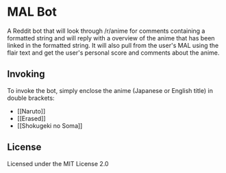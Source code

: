 # MAL Bot

A Reddit bot that will look through /r/anime for comments containing a formatted string and will reply with 
a overview of the anime that has been linked in the formatted string. It will also pull from the user's MAL
using the flair text and get the user's personal score and comments about the anime.

## Invoking

To invoke the bot, simply enclose the anime (Japanese or English title) in double brackets:
* [[Naruto]]
* [[Erased]]
* [[Shokugeki no Soma]]

## License
Licensed under the MIT License 2.0 